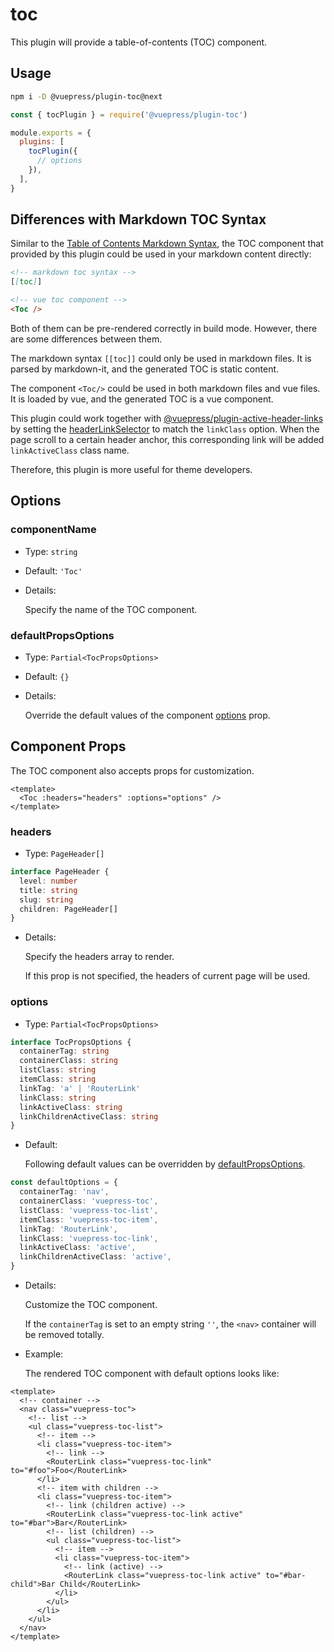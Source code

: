 # toc

<NpmBadge package="@vuepress/plugin-toc" />

This plugin will provide a table-of-contents (TOC) component.

## Usage

```bash
npm i -D @vuepress/plugin-toc@next
```

```js
const { tocPlugin } = require('@vuepress/plugin-toc')

module.exports = {
  plugins: [
    tocPlugin({
      // options
    }),
  ],
}
```

## Differences with Markdown TOC Syntax

Similar to the [Table of Contents Markdown Syntax](../../guide/markdown.md#table-of-contents), the TOC component that provided by this plugin could be used in your markdown content directly:

```md
<!-- markdown toc syntax -->
[[toc]]

<!-- vue toc component -->
<Toc />
```

Both of them can be pre-rendered correctly in build mode. However, there are some differences between them.

The markdown syntax `[[toc]]` could only be used in markdown files. It is parsed by markdown-it, and the generated TOC is static content.

The component `<Toc/>` could be used in both markdown files and vue files. It is loaded by vue, and the generated TOC is a vue component.

This plugin could work together with [@vuepress/plugin-active-header-links](./active-header-links.md) by setting the [headerLinkSelector](./active-header-links.md#headerlinkselector) to match the `linkClass` option. When the page scroll to a certain header anchor, this corresponding link will be added `linkActiveClass` class name.

Therefore, this plugin is more useful for theme developers.

## Options

### componentName

- Type: `string`

- Default: `'Toc'`

- Details:

  Specify the name of the TOC component.

### defaultPropsOptions

- Type: `Partial<TocPropsOptions>`

- Default: `{}`

- Details:

  Override the default values of the component [options](#options-1) prop.

## Component Props

The TOC component also accepts props for customization.

```vue
<template>
  <Toc :headers="headers" :options="options" />
</template>
```

### headers

- Type: `PageHeader[]`

```ts
interface PageHeader {
  level: number
  title: string
  slug: string
  children: PageHeader[]
}
```

- Details:

  Specify the headers array to render.

  If this prop is not specified, the headers of current page will be used.

### options

- Type: `Partial<TocPropsOptions>`

```ts
interface TocPropsOptions {
  containerTag: string
  containerClass: string
  listClass: string
  itemClass: string
  linkTag: 'a' | 'RouterLink'
  linkClass: string
  linkActiveClass: string
  linkChildrenActiveClass: string
}
```

- Default:

  Following default values can be overridden by [defaultPropsOptions](#defaultpropsoptions).

```ts
const defaultOptions = {
  containerTag: 'nav',
  containerClass: 'vuepress-toc',
  listClass: 'vuepress-toc-list',
  itemClass: 'vuepress-toc-item',
  linkTag: 'RouterLink',
  linkClass: 'vuepress-toc-link',
  linkActiveClass: 'active',
  linkChildrenActiveClass: 'active',
}
```

- Details:

  Customize the TOC component.

  If the `containerTag` is set to an empty string `''`, the `<nav>` container will be removed totally.

- Example:

  The rendered TOC component with default options looks like:

```vue
<template>
  <!-- container -->
  <nav class="vuepress-toc">
    <!-- list -->
    <ul class="vuepress-toc-list">
      <!-- item -->
      <li class="vuepress-toc-item">
        <!-- link -->
        <RouterLink class="vuepress-toc-link" to="#foo">Foo</RouterLink>
      </li>
      <!-- item with children -->
      <li class="vuepress-toc-item">
        <!-- link (children active) -->
        <RouterLink class="vuepress-toc-link active" to="#bar">Bar</RouterLink>
        <!-- list (children) -->
        <ul class="vuepress-toc-list">
          <!-- item -->
          <li class="vuepress-toc-item">
            <!-- link (active) -->
            <RouterLink class="vuepress-toc-link active" to="#bar-child">Bar Child</RouterLink>
          </li>
        </ul>
      </li>
    </ul>
  </nav>
</template>
```
